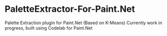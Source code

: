 # PaletteExtractor-For-Paint.Net
Palette Extraction plugin for Paint.Net (Based on K-Means)
Currently work in progress, built using Codelab for Paint.Net
